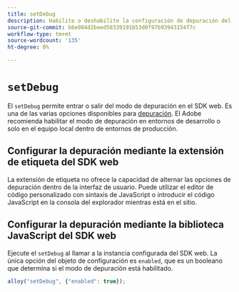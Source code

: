 ```yaml
---
title: setDebug
description: Habilite o deshabilite la configuración de depuración del SDK web.
source-git-commit: b6e084d2beed58339191b53d0f97b93943154f7c
workflow-type: tm+mt
source-wordcount: '135'
ht-degree: 0%

---
```


# `setDebug`

El `setDebug` permite entrar o salir del modo de depuración en el SDK web. Es una de las varias opciones disponibles para [depuración](../use-cases/debugging.md). El Adobe recomienda habilitar el modo de depuración en entornos de desarrollo o solo en el equipo local dentro de entornos de producción.

## Configurar la depuración mediante la extensión de etiqueta del SDK web

La extensión de etiqueta no ofrece la capacidad de alternar las opciones de depuración dentro de la interfaz de usuario. Puede utilizar el editor de código personalizado con sintaxis de JavaScript o introducir el código JavaScript en la consola del explorador mientras está en el sitio.

## Configurar la depuración mediante la biblioteca JavaScript del SDK web

Ejecute el `setDebug` al llamar a la instancia configurada del SDK web. La única opción del objeto de configuración es `enabled`, que es un booleano que determina si el modo de depuración está habilitado.

```js
alloy("setDebug", {"enabled": true});
```

